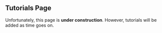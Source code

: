 ## Tutorials Page
Unfortunately, this page is __under construction__. However, tutorials will be added as time goes on. 
